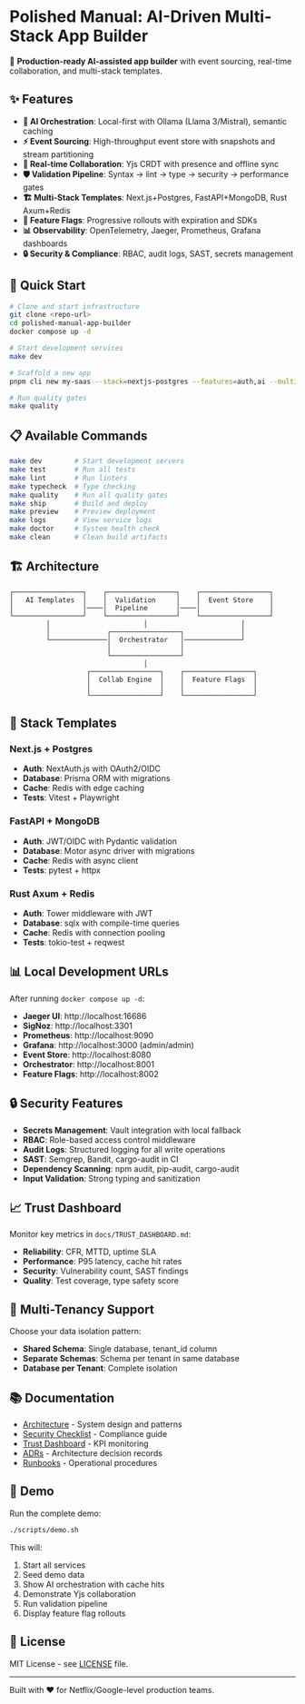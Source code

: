 # Polished Manual: AI-Driven Multi-Stack App Builder

🚀 **Production-ready AI-assisted app builder** with event sourcing, real-time collaboration, and multi-stack templates.

## ✨ Features

- **🧠 AI Orchestration**: Local-first with Ollama (Llama 3/Mistral), semantic caching
- **⚡ Event Sourcing**: High-throughput event store with snapshots and stream partitioning
- **🤝 Real-time Collaboration**: Yjs CRDT with presence and offline sync
- **🛡️ Validation Pipeline**: Syntax → lint → type → security → performance gates
- **🏗️ Multi-Stack Templates**: Next.js+Postgres, FastAPI+MongoDB, Rust Axum+Redis
- **🔧 Feature Flags**: Progressive rollouts with expiration and SDKs
- **📊 Observability**: OpenTelemetry, Jaeger, Prometheus, Grafana dashboards
- **🔒 Security & Compliance**: RBAC, audit logs, SAST, secrets management

## 🚀 Quick Start

```bash
# Clone and start infrastructure
git clone <repo-url>
cd polished-manual-app-builder
docker compose up -d

# Start development services
make dev

# Scaffold a new app
pnpm cli new my-saas --stack=nextjs-postgres --features=auth,ai --multi-tenant=shared-schema

# Run quality gates
make quality
```

## 📋 Available Commands

```bash
make dev        # Start development servers
make test       # Run all tests
make lint       # Run linters
make typecheck  # Type checking
make quality    # Run all quality gates
make ship       # Build and deploy
make preview    # Preview deployment
make logs       # View service logs
make doctor     # System health check
make clean      # Clean build artifacts
```

## 🏗️ Architecture

```
┌─────────────────┐    ┌─────────────────┐    ┌─────────────────┐
│   AI Templates  │    │  Validation     │    │  Event Store    │
│                 │────│  Pipeline       │────│                 │
└─────────────────┘    └─────────────────┘    └─────────────────┘
         │                       │                       │
         │              ┌─────────────────┐              │
         └──────────────│  Orchestrator   │──────────────┘
                        │                 │
                        └─────────────────┘
                                 │
                   ┌─────────────────┐    ┌─────────────────┐
                   │  Collab Engine  │    │  Feature Flags  │
                   │                 │    │                 │
                   └─────────────────┘    └─────────────────┘
```

## 🎯 Stack Templates

### Next.js + Postgres
- **Auth**: NextAuth.js with OAuth2/OIDC
- **Database**: Prisma ORM with migrations
- **Cache**: Redis with edge caching
- **Tests**: Vitest + Playwright

### FastAPI + MongoDB
- **Auth**: JWT/OIDC with Pydantic validation
- **Database**: Motor async driver with migrations
- **Cache**: Redis with async client
- **Tests**: pytest + httpx

### Rust Axum + Redis
- **Auth**: Tower middleware with JWT
- **Database**: sqlx with compile-time queries
- **Cache**: Redis with connection pooling
- **Tests**: tokio-test + reqwest

## 📊 Local Development URLs

After running `docker compose up -d`:

- **Jaeger UI**: http://localhost:16686
- **SigNoz**: http://localhost:3301
- **Prometheus**: http://localhost:9090
- **Grafana**: http://localhost:3000 (admin/admin)
- **Event Store**: http://localhost:8080
- **Orchestrator**: http://localhost:8001
- **Feature Flags**: http://localhost:8002

## 🔒 Security Features

- **Secrets Management**: Vault integration with local fallback
- **RBAC**: Role-based access control middleware
- **Audit Logs**: Structured logging for all write operations
- **SAST**: Semgrep, Bandit, cargo-audit in CI
- **Dependency Scanning**: npm audit, pip-audit, cargo-audit
- **Input Validation**: Strong typing and sanitization

## 📈 Trust Dashboard

Monitor key metrics in `docs/TRUST_DASHBOARD.md`:

- **Reliability**: CFR, MTTD, uptime SLA
- **Performance**: P95 latency, cache hit rates
- **Security**: Vulnerability count, SAST findings
- **Quality**: Test coverage, type safety score

## 🏢 Multi-Tenancy Support

Choose your data isolation pattern:

- **Shared Schema**: Single database, tenant_id column
- **Separate Schemas**: Schema per tenant in same database  
- **Database per Tenant**: Complete isolation

## 📚 Documentation

- [Architecture](docs/ARCHITECTURE.md) - System design and patterns
- [Security Checklist](docs/SECURITY_CHECKLIST.md) - Compliance guide
- [Trust Dashboard](docs/TRUST_DASHBOARD.md) - KPI monitoring
- [ADRs](docs/ADRs/) - Architecture decision records
- [Runbooks](docs/RUNBOOKS/) - Operational procedures

## 🧪 Demo

Run the complete demo:

```bash
./scripts/demo.sh
```

This will:
1. Start all services
2. Seed demo data
3. Show AI orchestration with cache hits
4. Demonstrate Yjs collaboration
5. Run validation pipeline
6. Display feature flag rollouts

## 📜 License

MIT License - see [LICENSE](LICENSE) file.

---

Built with ❤️ for Netflix/Google-level production teams.
